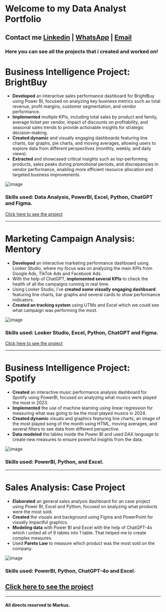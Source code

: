 # Welcome to my Data Analyst Portfolio
## Contact me [Linkedin](https://www.linkedin.com/in/mviniortiz/) | [WhatsApp](https://wa.me/5548991696887) | [Email](mviniciusortiz48@gmail.com)
### Here you can see all the projects that i created and worked on!

# Business Intelligence Project: BrightBuy

* **Developed** an interactive sales performance dashboard for BrightBuy using Power BI, focused on analyzing key business metrics such as total revenue, profit margins, customer segmentation, and vendor performance.
* **Implemented** multiple KPIs, including total sales by product and family, average ticket per vendor, impact of discounts on profitability, and seasonal sales trends to provide actionable insights for strategic decision-making.
* **Created dynamic** and visually engaging dashboards featuring line charts, bar graphs, pie charts, and moving averages, allowing users to explore data from different perspectives (monthly, weekly, and daily views).
* **Extracted** and showcased critical insights such as top-performing products, sales peaks during promotional periods, and discrepancies in vendor performance, enabling more efficient resource allocation and targeted business improvements.

![image](https://github.com/user-attachments/assets/9d64abc1-055b-45a6-9a2e-23468a52bd4e)


### Skills used: Data Analysis, PowerBI, Excel, Python, ChatGPT and Figma.
[Click here to see the project](https://app.powerbi.com/view?r=eyJrIjoiZGIwMzIyYWYtYTQxZi00OTAzLWEwYzgtYWE3OGJkNDU2YmMzIiwidCI6IjMyNTU3NjRiLTdiNWItNDY0Ni1hN2I0LWJmOTU3MmM2OGFhZSJ9)

---
# Marketing Campaign Analysis: Mentory

* **Developed** an interactive marketing performance dashboard using Looker Studio, where my focus was on analyzing the main KPIs from Google Ads, TikTok Ads and Facebook Ads.
* With the help of ChatGPT, **implemented several KPIs** to check the health of all the campaigns running in real time.
* Using Looker Studio, i've **created some visually engaging dashboard** featuring line charts, bar graphs and several cards to show performance indicators.
* **Created an tracking system** using UTMs and Excel which we could see what campaign was performing the most.

![image](https://github.com/user-attachments/assets/9edcf81c-346d-4772-a786-60accd1711e9)

### Skills used: Looker Studio, Excel, Python, ChatGPT and Figma.
[Click here to see the project](https://lookerstudio.google.com/u/1/reporting/fc732a2b-2610-403c-abbd-62a9c21c6f9e/page/UqNbD)

---
# Business Intelligence Project: Spotify

* **Created** an interactive music performance analysis dashboard for Spotify using PowerBI, focused on analyzing what musics were played the most in 2023.
* **Implemented** the use of machine learning using linear regression for measuring what was going to be the most played musics in 2024.
* **Created dynamic** visuals and graphics featuring line charts, an image of the most played song of the month using HTML, moving averages, and several filters to see data from different perspective.
* **Data modeled** the tables inside the Power BI and used DAX language to create new measures to ensure powerful insights from the data.

![image](https://github.com/user-attachments/assets/c019e917-7a00-414c-901a-bfb46753dca3)

### Skills used: PowerBI, Python, and Excel. 

---
# Sales Analysis: Case Project

* **Elaborated** an general sales analysis dashboard for an case project using Power BI, Excel and Python, focused on analyzing what products were the most sold.
* **Created** the visuals and background using Figma and PowerPoint for visually impactful graphics.
* **Modeling data** with Power BI and Excel with the help of ChatGPT-4o which i united all of 9 tables into 1 table. That helped me to create complex measures.
* Used **Pareto Law** to measure which product was the most sold on the company.

![image](https://github.com/user-attachments/assets/99ea5b42-bf8d-485e-8b87-d5c8219ca630)

### Skills used: PowerBI, Python, ChatGPT-4o and Excel.

[Click here to see the project](https://app.powerbi.com/view?r=eyJrIjoiNTEyNmFkOGQtZTU5YS00MzlkLTk5MzMtYjhkOGVlOTFmNDc5IiwidCI6IjMyNTU3NjRiLTdiNWItNDY0Ni1hN2I0LWJmOTU3MmM2OGFhZSJ9)
---


---
#### All directs reserved to Markus.

